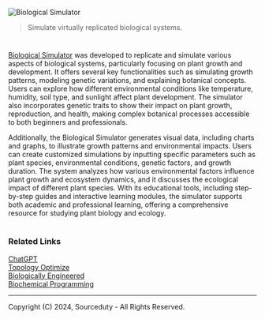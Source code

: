 ![Biological Simulator](https://github.com/sourceduty/Biological_Simulator/assets/123030236/966fb696-0052-42da-aeae-c13ed159b156)

> Simulate virtually replicated biological systems.

#

[Biological Simulator](https://chatgpt.com/g/g-kO0vMMo1M-biological-simulator) was developed to replicate and simulate various aspects of biological systems, particularly focusing on plant growth and development. It offers several key functionalities such as simulating growth patterns, modeling genetic variations, and explaining botanical concepts. Users can explore how different environmental conditions like temperature, humidity, soil type, and sunlight affect plant development. The simulator also incorporates genetic traits to show their impact on plant growth, reproduction, and health, making complex botanical processes accessible to both beginners and professionals.

Additionally, the Biological Simulator generates visual data, including charts and graphs, to illustrate growth patterns and environmental impacts. Users can create customized simulations by inputting specific parameters such as plant species, environmental conditions, genetic factors, and growth duration. The system analyzes how various environmental factors influence plant growth and ecosystem dynamics, and it discusses the ecological impact of different plant species. With its educational tools, including step-by-step guides and interactive learning modules, the simulator supports both academic and professional learning, offering a comprehensive resource for studying plant biology and ecology.

#
### Related Links

[ChatGPT](https://github.com/sourceduty/ChatGPT)
<br>
[Topology Optimize](https://github.com/sourceduty/Topology_Optimize)
<br>
[Biologically Engineered](https://github.com/sourceduty/Biologically_Engineered)
<br>
[Biochemical Programming](https://github.com/sourceduty/Biochemical_Programming)

***
Copyright (C) 2024, Sourceduty - All Rights Reserved.
